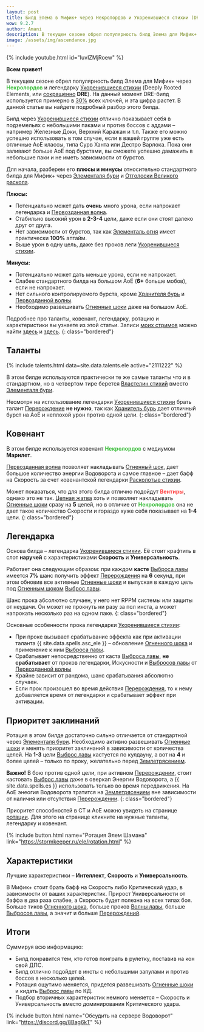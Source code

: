 ```yaml
---
layout: post
title: Билд Элема в Мифик+ через Некролордов и Укоренившиеся стихии (DRE)
wow: 9.2.7
author: Amani
description: В текущем сезоне обрел популярность билд Элема для Мифик+ через Некролордов и легендарку Укоренившиеся стихии. В этой статье вы найдете подробный разбор этого билда.
image: /assets/img/ascendance.jpg
---
```


<p></p>

{% include youtube.html id="IuvIZMjRoew" %}

<p></p>

**Всем привет!**

В текущем сезоне обрел популярность билд Элема для Мифик+ через <span style="color:#40bf40;font-size:1em;">**Некролордов**</span> и легендарку [Укоренившиеся стихии](https://ru.wowhead.com/spell=336738) (Deeply Rooted Elements, или [сокращенно](https://stormkeeper.ru/info/abbrevs.html) **DRE**). На данный момент DRE-билд используется примерно в [30%](https://mplus.subcreation.net/elemental-shaman.html#legendaries) всех ключей, и эта цифра растет. В данной статье вы найдете подробный разбор этого билда.

Билд через [Укоренившиеся стихии](https://ru.wowhead.com/spell=336738) отлично показывает себя в подземельях с небольшими паками и против боссов с аддами – например Железные Доки, Верхний Каражан и т.п. Также его можно успешно использовать в том случае, если в вашей группе уже есть отличные АоЕ классы, типа Сурв Ханта или Дестро Варлока. Пока они заливают больше АоЕ под бурстами, вы сможете успешно дамажить в небольшие паки и не иметь зависимости от бурстов.

Для начала, разберем его **плюсы и минусы** относительно стандартного билда для Мифик+ через [Элементаля бури](https://ru.wowhead.com/spell=192249) и [Отголоски Великого раскола](https://ru.wowhead.com/spell=336215).

**Плюсы:**
* Потенциально может дать **очень** много урона, если напрокает легендарка и [Первозданная волна](https://ru.wowhead.com/spell=326059).
* Стабильно высокий урон в **2-3-4** цели, даже если они стоят далеко друг от друга.
* Нет зависимости от бурстов, так как [Элементаль огня](https://ru.wowhead.com/spell=198067) имеет практически **100%** аптайм.
* Выше урон в одну цель, даже без проков леги [Укоренившиеся стихии](https://ru.wowhead.com/spell=336738).

**Минусы:**
* Потенциально может дать меньше урона, если не напрокает.
* Слабее стандартного билда на большом АоЕ (**6+** больше мобов), если не напрокает.
* Нет сильного контролируемого бурста, кроме [Хранителя бурь](https://ru.wowhead.com/spell=191634) и [Первозданной волны](https://ru.wowhead.com/spell=326059).
* Необходимо развешивать [Огненные шоки](https://ru.wowhead.com/spell=188389) даже на большом АоЕ.

Подробнее про таланты, ковенант, легендарку, ротацию и характеристики вы узнаете из этой статьи. Записи [моих стримов](https://twitch.tv/amanizandalari) можно найти [здесь](https://youtu.be/GuxbHKMleGU) и [здесь](https://youtu.be/0eq-eYHCxns).
{: class="bordered"}

 <!--more-->

## Таланты

{% include talents.html data=site.data.talents.ele active="2111222" %}

В этом билде используются практически те же самые таланты что и в стандартном, но в четвертом тире берется [Властелин стихий](https://ru.wowhead.com/spell=16166) вместо [Элементаля бури](https://ru.wowhead.com/spell=192249/).

Несмотря на использование легендарки [Укоренившиеся стихии](https://ru.wowhead.com/spell=336738) брать талант [Перерождение](https://ru.wowhead.com/spell=114050) **не нужно**, так как [Хранитель бурь](https://ru.wowhead.com/spell=191634) дает отличный бурст на АоЕ и неплохой урон против одной цели.
{: class="bordered"}

## Ковенант

В этом билде используется ковенант <span style="color:#40bf40;font-size:1em;">**Некролордов**</span> с медиумом **Марилет**.

<a href="https://ru.wowhead.com/soulbind-calc/embed/necrolord/plague-deviser-marileth/shaman/AwaW5r4BJShxChMFKX8KFSzyCiUpTAoiFXYACiUoNgo"></a>

[Первозданная волна](https://ru.wowhead.com/spell=326059) позволяет накладывать [Огненный шок](https://ru.wowhead.com/spell=188389), дает большое количество энергии Водоворота и самое главное – дает бафф на Скорость за счет ковенантской легендарки [Расколотые стихии](https://ru.wowhead.com/spell=354647).

Может показаться, что для этого билда отлично подойдут <span style="color:#ff4040;font-size:1em;">**Вентиры**</span>, однако это не так. [Цепная жатва](https://ru.wowhead.com/spell=320674) хоть и позволяет накладывать [Огненные шоки](https://ru.wowhead.com/spell=188389) сразу на **5** целей, но в отличие от <span style="color:#40bf40;font-size:1em;">**Некролордов**</span> она не дает такое количество Скорости и гораздо хуже себя показывает на **1-4** цели.
{: class="bordered"}

## Легендарка

Основа билда – легендарка [Укоренившиеся стихии](https://ru.wowhead.com/spell=336738). Её стоит крафтить в слот **наручей** с характеристиками **Скорость** и **Универсальность**.

Работает она следующим образом: при каждом **касте** [Выброса лавы](https://ru.wowhead.com/spell=51505) имеется **7%** шанс получить эффект [Перерождения](https://ru.wowhead.com/spell=114050) на **6** секунд, при этом обновив все активные [Огненные шоки](https://ru.wowhead.com/spell=188389) и выпуская в каждую цель под  [Огненным шоком](https://ru.wowhead.com/spell=188389) [Выброс лавы](https://ru.wowhead.com/spell=51505).

Шанс прока абсолютно случаен, у него нет RPPM системы или защиты от неудачи. Он может не прокнуть ни разу за пол инста, а может напрокать несколько раз на одном паке.
{: class="bordered"}

Основные особенности прока легендарки [Укоренившиеся стихии](https://ru.wowhead.com/spell=336738):
* При проке вызывает срабатывание эффекта как при активации таланта {{ site.data.spells.asc_ele }} – обновление [Огненного шока](https://ru.wowhead.com/spell=188389) и применение к ним [Выброса лавы](https://ru.wowhead.com/spell=51505).
* Срабатывает непосредственно от каста [Выброса лавы](https://ru.wowhead.com/spell=51505), **не срабатывает** от проков легендарки, Искусности и [Выбросов лавы](https://ru.wowhead.com/spell=51505) от [Первозданной волны](https://ru.wowhead.com/spell=326059)
* Крайне зависит от рандома, шанс срабатывания абсолютно случаен.
* Если прок произошел во время действия [Перерождения](https://ru.wowhead.com/spell=114050), то к нему добавляется время от легендарки и срабатывает эффект при активации.

## Приоритет заклинаний

Ротация в этом билде достаточно сильно отличается от стандартной через [Элементаля бури](https://ru.wowhead.com/spell=192249/). Необходимо активно развешивать [Огненные шоки](https://ru.wowhead.com/spell=188389) и менять приоритет заклинаний в зависимости от количества целей. На **1-3** цели [Выброс лавы](https://ru.wowhead.com/spell=51505) кастуется по кулдауну, а вот на **4** и более целей – только по проку, желательно перед [Землетрясением](https://ru.wowhead.com/spell=61882).

**Важно!** В бою против одной цели, при активном [Перерождении](https://ru.wowhead.com/spell=114050), стоит кастовать [Выброс лавы](https://ru.wowhead.com/spell=51505) даже в оверкап Энергии Водоворота, а {{ site.data.spells.es }} использовать только во время передвижения. На АоЕ энеогия Водоворота тратится на [Землетрясением](https://ru.wowhead.com/spell=61882) вне зависимости от наличия или отсутствия [Перерождении](https://ru.wowhead.com/spell=114050).
{: class="bordered"}

Приоритет способностей в СТ и АоЕ можно увидеть на странице [ротации](https://stormkeeper.ru/ele/rotation.html). Для этого на странице кликните на нужные таланты, легендарку и ковенант.

<p></p>

{% include button.html name="Ротация Элем Шамана" link="https://stormkeeper.ru/ele/rotation.html" %}  

<p></p>

## Характеристики

Лучшие характеристики – **Интеллект**, **Скорость** и **Универсальность**.

В Мифик+ стоит брать бафф на Скорость либо Критический удар, в зависимости от ваших характеристик. Прирост Универсальности от баффа в два раза слабее, а Скорость будет полезна на всех типах боя. Больше тиков [Огненного шока](https://ru.wowhead.com/spell=188389), больше проков [Волны лавы](https://ru.wowhead.com/spell=77756), больше [Выбросов лавы](https://ru.wowhead.com/spell=51505), а значит и больше [Перерождений](https://ru.wowhead.com/spell=114050). 

## Итоги

Суммируя всю информацию:
* Билд понравится тем, кто готов поиграть в рулетку, поставив на кон свой ДПС.
* Билд отлично подойдет в инсты с небольшими запулами и против боссов в несколько целей.
* Ротация ощутимо меняется, придется развешивать [Огненные шоки](https://ru.wowhead.com/spell=188389) и кидать [Выброс лавы](https://ru.wowhead.com/spell=51505) по КД.
* Подбор вторичных характеристик немного меняется – Скорость и Универсальность вместо доминирования Критического удара.

<p></p>

{% include button.html name="Обсудить на сервере Водоворот" link="https://discord.gg/8Bag6kT" %}  

<p></p>
